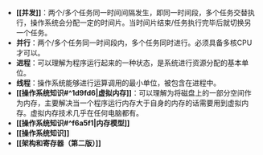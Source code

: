 - **[[并发]]**：两个/多个任务同一时间间隔发生，即同一时间段，多个任务交替执行，操作系统会分配一定的时间片。当时间片结束/任务执行完毕后就切换另一个任务。
- **并行**：两个/多个任务同一时间段内，多个任务同时进行。必须具备多核CPU才可以。
- **进程**：可以理解为程序运行起来的一种状态，是系统进行资源分配的基本单位。
- **线程**：操作系统能够进行运算调用的最小单位，被包含在进程中。
- **[[操作系统知识#^1d9fd6|虚拟内存]]**：可以理解为将磁盘上的一部分空间作为内存，主要解决当一个程序运行内存大于自身的内存的话需要用到虚拟内存。虚拟内存技术几乎在任何电脑都有。
- **[[操作系统知识#^f6a5f1|内存模型]]**
- **[[操作系统知识]]**
- **[[架构和寄存器（第二版）]]**